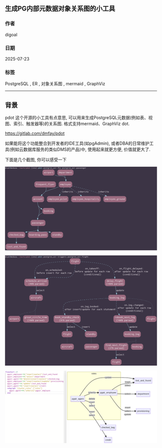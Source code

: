 ## 生成PG内部元数据对象关系图的小工具   
                    
### 作者                    
digoal                    
                    
### 日期                    
2025-07-23                   
                    
### 标签                    
PostgreSQL , ER , 对象关系图 , mermaid , GraphViz    
                    
----                    
                    
## 背景           
pdot 这个开源的小工具有点意思, 可以用来生成PostgreSQL元数据(例如表、视图、索引、触发器等)的关系图. 格式支持mermaid、GraphViz dot.  
  
https://gitlab.com/dmfay/pdot  
  
如果能将这个功能整合到开发者的IDE工具(如pgAdmin), 或者DBA的日常维护工具(例如云数据库服务的类似DMS的产品)中, 使用起来就更方便, 价值就更大了.  
  
下面是几个截图, 你可以感受一下  
  
![pic](20250723_09_pic_001.png)  
  
![pic](20250723_09_pic_002.png)  
  
![pic](20250723_09_pic_003.png)  
      
